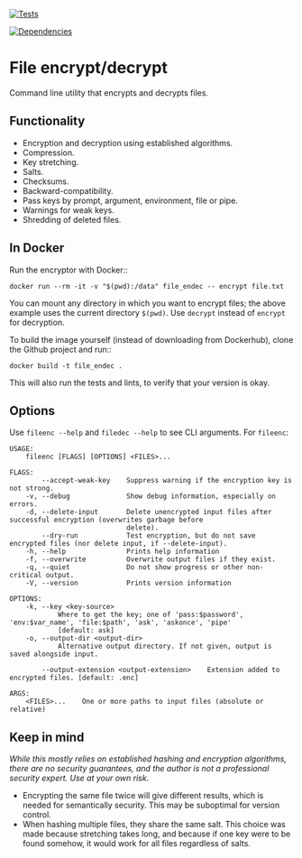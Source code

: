 
[![Tests](https://github.com/mverleg/file_endec/workflows/Test%20file_endec/badge.svg)](https://github.com/mverleg/file_endec/actions)

[![Dependencies](https://deps.rs/repo/github/mverleg/file_endec/status.svg)](https://deps.rs/repo/github/mverleg/file_endec)

File encrypt/decrypt
===============================

Command line utility that encrypts and decrypts files.

Functionality
-------------------------------

* Encryption and decryption using established algorithms.
* Compression.
* Key stretching.
* Salts.
* Checksums.
* Backward-compatibility.
* Pass keys by prompt, argument, environment, file or pipe.
* Warnings for weak keys.
* Shredding of deleted files.

In Docker
-------------------------------

Run the encryptor with Docker::

    docker run --rm -it -v "$(pwd):/data" file_endec -- encrypt file.txt

You can mount any directory in which you want to encrypt files; the above example uses the current directory `$(pwd)`. Use `decrypt` instead of `encrypt` for decryption.

To build the image yourself (instead of downloading from Dockerhub), clone the Github project and run::

    docker build -t file_endec .

This will also run the tests and lints, to verify that your version is okay.

Options
-------------------------------

Use `fileenc --help` and `filedec --help` to see CLI arguments. For `fileenc`:

    USAGE:
        fileenc [FLAGS] [OPTIONS] <FILES>...

    FLAGS:
            --accept-weak-key    Suppress warning if the encryption key is not strong.
        -v, --debug              Show debug information, especially on errors.
        -d, --delete-input       Delete unencrypted input files after successful encryption (overwrites garbage before
                                 delete).
            --dry-run            Test encryption, but do not save encrypted files (nor delete input, if --delete-input).
        -h, --help               Prints help information
        -f, --overwrite          Overwrite output files if they exist.
        -q, --quiet              Do not show progress or other non-critical output.
        -V, --version            Prints version information

    OPTIONS:
        -k, --key <key-source>
                Where to get the key; one of 'pass:$password', 'env:$var_name', 'file:$path', 'ask', 'askonce', 'pipe'
                [default: ask]
        -o, --output-dir <output-dir>
                Alternative output directory. If not given, output is saved alongside input.

            --output-extension <output-extension>    Extension added to encrypted files. [default: .enc]

    ARGS:
        <FILES>...    One or more paths to input files (absolute or relative)

Keep in mind
-------------------------------

*While this mostly relies on established hashing and encryption algorithms, there are no security guarantees, and the author is not a professional security expert. Use at your own risk.*

* Encrypting the same file twice will give different results, which is needed for semantically security. This may be suboptimal for version control.
* When hashing multiple files, they share the same salt. This choice was made because stretching takes long, and because if one key were to be found somehow, it would work for all files regardless of salts.
